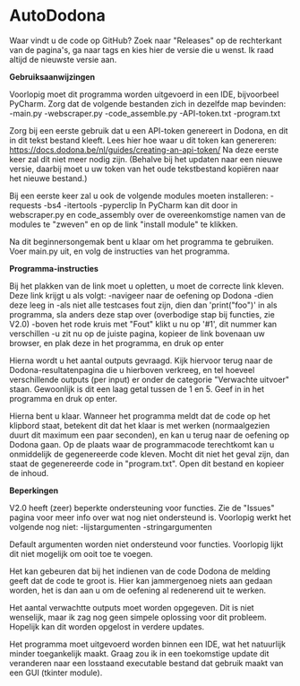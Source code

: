 # AutoDodona


Waar vindt u de code op GitHub?
Zoek naar "Releases" op de rechterkant van de pagina's, ga naar tags en kies hier de versie die u wenst. Ik raad altijd de nieuwste versie aan.


**Gebruiksaanwijzingen**

Voorlopig moet dit programma worden uitgevoerd in een IDE, bijvoorbeel PyCharm. Zorg dat de volgende bestanden zich in dezelfde map bevinden:
-main.py
-webscraper.py
-code_assemble.py
-API-token.txt
-program.txt

Zorg bij een eerste gebruik dat u een API-token genereert in Dodona, en dit in dit tekst bestand kleeft. Lees hier hoe waar u dit token kan genereren: https://docs.dodona.be/nl/guides/creating-an-api-token/
Na deze eerste keer zal dit niet meer nodig zijn. (Behalve bij het updaten naar een nieuwe versie, daarbij moet u uw token van het oude tekstbestand kopiëren naar het nieuwe bestand.)

Bij een eerste keer zal u ook de volgende modules moeten installeren:
-requests
-bs4
-itertools
-pyperclip
In PyCharm kan dit door in webscraper.py en code_assembly over de overeenkomstige namen van de modules te "zweven" en op de link "install module" te klikken. 

Na dit beginnersongemak bent u klaar om het programma te gebruiken. Voer main.py uit, en volg de instructies van het programma. 


**Programma-instructies**

Bij het plakken van de link moet u opletten, u moet de correcte link kleven. 
Deze link krijgt u als volgt:
-navigeer naar de oefening op Dodona
-dien deze leeg in
-als niet alle testcases fout zijn, dien dan 'print("foo")' in als programma, sla anders deze stap over (overbodige stap bij functies, zie V2.0)
-boven het rode kruis met "Fout" klikt u nu op '#1', dit nummer kan verschillen
-u zit nu op de juiste pagina, kopieer de link bovenaan uw browser, en plak deze in het programma, en druk op enter

Hierna wordt u het aantal outputs gevraagd. Kijk hiervoor terug naar de Dodona-resultatenpagina die u hierboven verkreeg, en tel hoeveel verschillende outputs (per input) er onder de categorie "Verwachte uitvoer" staan. Gewoonlijk is dit een laag getal tussen de 1 en 5. Geef in in het programma en druk op enter.

Hierna bent u klaar. Wanneer het programma meldt dat de code op het klipbord staat, betekent dit dat het klaar is met werken (normaalgezien duurt dit maximum een paar seconden), en kan u terug naar de oefening op Dodona gaan. Op de plaats waar de programmacode terechtkomt kan u onmiddelijk de gegenereerde code kleven. Mocht dit niet het geval zijn, dan staat de gegenereerde code in "program.txt". Open dit bestand en kopieer de inhoud.


**Beperkingen**

V2.0 heeft (zeer) beperkte ondersteuning voor functies. Zie de "Issues" pagina voor meer info over wat nog niet ondersteund is. Voorlopig werkt het volgende nog niet:
-lijstargumenten
-stringargumenten

Default argumenten worden niet ondersteund voor functies. Voorlopig lijkt dit niet mogelijk om ooit toe te voegen.

Het kan gebeuren dat bij het indienen van de code Dodona de melding geeft dat de code te groot is. Hier kan jammergenoeg niets aan gedaan worden, het is dan aan u om de oefening al redenerend uit te werken. 

Het aantal verwachtte outputs moet worden opgegeven. Dit is niet wenselijk, maar ik zag nog geen simpele oplossing voor dit probleem. Hopelijk kan dit worden opgelost in verdere updates.

Het programma moet uitgevoerd worden binnen een IDE, wat het natuurlijk minder toegankelijk maakt. Graag zou ik in een toekomstige update dit veranderen naar een losstaand executable bestand dat gebruik maakt van een GUI (tkinter module). 
